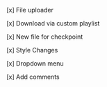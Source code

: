 [x] File uploader

[x] Download via custom playlist 

[x] New file for checkpoint

[x] Style Changes

[x] Dropdown menu

[x] Add comments